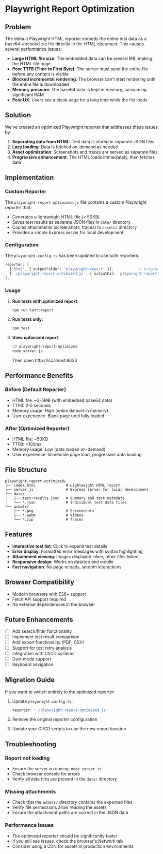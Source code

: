 # Playwright Report Optimization

## Problem

The default Playwright HTML reporter embeds the entire test data as a base64-encoded zip file directly in the HTML document. This causes several performance issues:

- **Large HTML file size**: The embedded data can be several MB, making the HTML file huge
- **Poor TTFB (Time to First Byte)**: The server must send the entire file before any content is visible
- **Blocked incremental rendering**: The browser can't start rendering until the entire file is downloaded
- **Memory pressure**: The base64 data is kept in memory, consuming significant RAM
- **Poor UX**: Users see a blank page for a long time while the file loads

## Solution

We've created an optimized Playwright reporter that addresses these issues by:

1. **Separating data from HTML**: Test data is stored in separate JSON files
2. **Lazy loading**: Data is fetched on-demand as needed
3. **Asset optimization**: Screenshots and traces are served as separate files
4. **Progressive enhancement**: The HTML loads immediately, then fetches data

## Implementation

### Custom Reporter

The `playwright-report-optimized.js` file contains a custom Playwright reporter that:

- Generates a lightweight HTML file (< 50KB)
- Saves test results as separate JSON files in `data/` directory
- Copies attachments (screenshots, traces) to `assets/` directory
- Provides a simple Express server for local development

### Configuration

The `playwright.config.ts` has been updated to use both reporters:

```typescript
reporter: [
  ['html', { outputFolder: 'playwright-report' }],           // Original reporter
  ['./playwright-report-optimized.js', { outputDir: 'playwright-report-optimized' }]  // Optimized reporter
],
```

### Usage

1. **Run tests with optimized report**:
   ```bash
   npm run test:report
   ```

2. **Run tests only**:
   ```bash
   npm test
   ```

3. **View optimized report**:
   ```bash
   cd playwright-report-optimized
   node server.js
   ```
   Then open http://localhost:9323

## Performance Benefits

### Before (Default Reporter)
- HTML file: ~2-5MB (with embedded base64 data)
- TTFB: 2-5 seconds
- Memory usage: High (entire dataset in memory)
- User experience: Blank page until fully loaded

### After (Optimized Reporter)
- HTML file: ~50KB
- TTFB: <100ms
- Memory usage: Low (data loaded on-demand)
- User experience: Immediate page load, progressive data loading

## File Structure

```
playwright-report-optimized/
├── index.html              # Lightweight HTML report
├── server.js               # Express server for local development
├── data/
│   ├── test-results.json   # Summary and test metadata
│   └── *.json              # Individual test data files
└── assets/
    ├── *.png               # Screenshots
    ├── *.webm              # Videos
    └── *.zip               # Traces
```

## Features

- **Interactive test list**: Click to expand test details
- **Error display**: Formatted error messages with syntax highlighting
- **Attachment viewing**: Images displayed inline, other files linked
- **Responsive design**: Works on desktop and mobile
- **Fast navigation**: No page reloads, smooth interactions

## Browser Compatibility

- Modern browsers with ES6+ support
- Fetch API support required
- No external dependencies in the browser

## Future Enhancements

- [ ] Add search/filter functionality
- [ ] Implement test result comparison
- [ ] Add export functionality (PDF, CSV)
- [ ] Support for test retry analysis
- [ ] Integration with CI/CD systems
- [ ] Dark mode support
- [ ] Keyboard navigation

## Migration Guide

If you want to switch entirely to the optimized reporter:

1. Update `playwright.config.ts`:
   ```typescript
   reporter: './playwright-report-optimized.js'
   ```

2. Remove the original reporter configuration

3. Update your CI/CD scripts to use the new report location

## Troubleshooting

### Report not loading
- Ensure the server is running: `node server.js`
- Check browser console for errors
- Verify all data files are present in the `data/` directory

### Missing attachments
- Check that the `assets/` directory contains the expected files
- Verify file permissions allow reading the assets
- Ensure the attachment paths are correct in the JSON data

### Performance issues
- The optimized reporter should be significantly faster
- If you still see issues, check the browser's Network tab
- Consider using a CDN for assets in production environments

